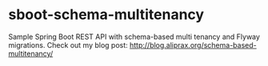 # sboot-schema-multitenancy

Sample Spring Boot REST API with schema-based multi tenancy and Flyway migrations.
Check out my blog post: http://blog.aliprax.org/schema-based-multitenancy/
